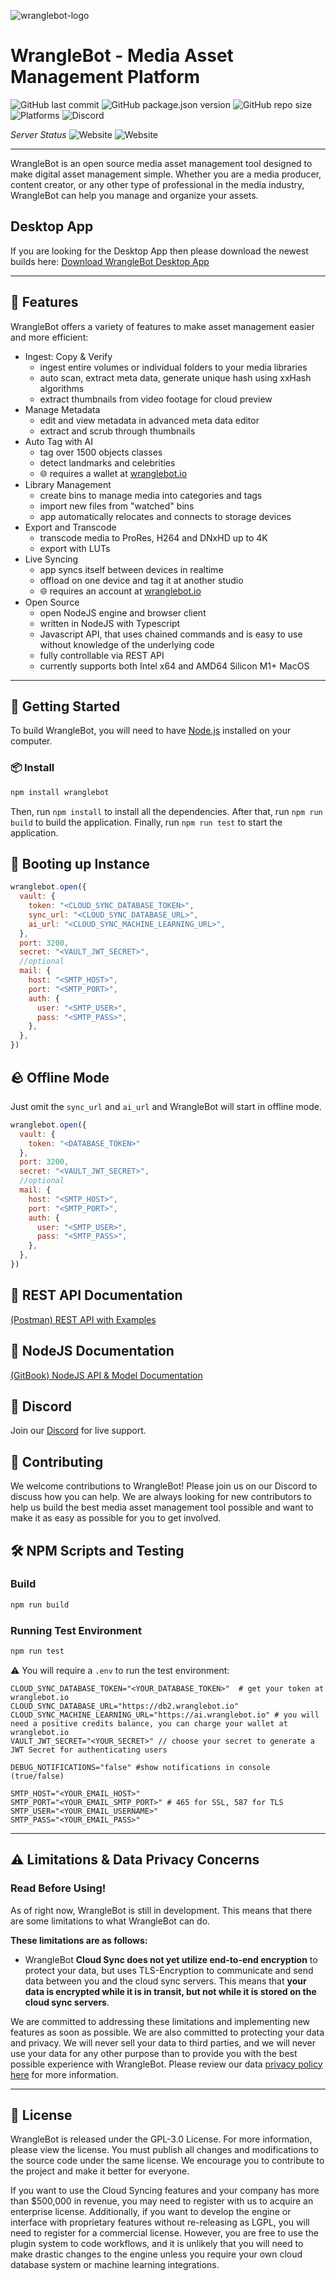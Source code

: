 ![wranglebot-logo](https://wranglebot.io/assets/images/logo.png)

# WrangleBot - Media Asset Management Platform

![GitHub last commit](https://img.shields.io/github/last-commit/AxelRothe/wranglebot)
![GitHub package.json version](https://img.shields.io/github/package-json/v/AxelRothe/wranglebot)
![GitHub repo size](https://img.shields.io/github/repo-size/AxelRothe/wranglebot)
![Platforms](https://img.shields.io/badge/platforms-macos%20linux-blue)
![Discord](https://img.shields.io/discord/1070819210265104434?logo=discord&logoColor=blue)

_Server Status_ ![Website](https://img.shields.io/website?label=Cloud%20Sync&url=https%3A%2F%2Fdb2.wranglebot.io%2Fversion) ![Website](https://img.shields.io/website?label=AI%20Services&url=https%3A%2F%2Fai.wranglebot.io%2Fversion)

---

WrangleBot is an open source media asset management tool designed to make digital asset management simple. Whether you are a media producer, content creator, or any other type of professional in the media industry, WrangleBot can help you manage and organize your assets.

## Desktop App

If you are looking for the Desktop App then please download the newest builds here: [Download WrangleBot Desktop App](https://wranglebot.io)

---

## 🧰 Features

WrangleBot offers a variety of features to make asset management easier and more efficient:

- Ingest: Copy & Verify
  - ingest entire volumes or individual folders to your media libraries
  - auto scan, extract meta data, generate unique hash using xxHash algorithms
  - extract thumbnails from video footage for cloud preview
- Manage Metadata
  - edit and view metadata in advanced meta data editor
  - extract and scrub through thumbnails
- Auto Tag with AI
  - tag over 1500 objects classes
  - detect landmarks and celebrities
  - 🌐 requires a wallet at [wranglebot.io](https://wranglebot.io/account)
- Library Management
  - create bins to manage media into categories and tags
  - import new files from "watched" bins
  - app automatically relocates and connects to storage devices
- Export and Transcode
  - transcode media to ProRes, H264 and DNxHD up to 4K
  - export with LUTs
- Live Syncing
  - app syncs itself between devices in realtime
  - offload on one device and tag it at another studio
  - 🌐 requires an account at [wranglebot.io](https://wranglebot.io/register)
- Open Source
  - open NodeJS engine and browser client
  - written in NodeJS with Typescript
  - Javascript API, that uses chained commands and is easy to use without knowledge of the underlying code
  - fully controllable via REST API
  - currently supports both Intel x64 and AMD64 Silicon M1+ MacOS

--- 

## 👋 Getting Started

To build WrangleBot, you will need to have [Node.js](https://nodejs.org/en/) installed on your computer.

### 📦 Install

```bash
npm install wranglebot
```

Then, run `npm install` to install all the dependencies. After that, run `npm run build` to build the application. Finally, run `npm run test` to start the application.

## 🚀 Booting up Instance

```js
wranglebot.open({
  vault: {
    token: "<CLOUD_SYNC_DATABASE_TOKEN>",
    sync_url: "<CLOUD_SYNC_DATABASE_URL>",
    ai_url: "<CLOUD_SYNC_MACHINE_LEARNING_URL>",
  },
  port: 3200,
  secret: "<VAULT_JWT_SECRET>",
  //optional
  mail: {
    host: "<SMTP_HOST>",
    port: "<SMTP_PORT>",
    auth: {
      user: "<SMTP_USER>",
      pass: "<SMTP_PASS>",
    },
  },
})
```

## 🪨 Offline Mode

Just omit the `sync_url` and `ai_url` and WrangleBot will start in offline mode.

```js
wranglebot.open({
  vault: {
    token: "<DATABASE_TOKEN>"
  },
  port: 3200,
  secret: "<VAULT_JWT_SECRET>",
  //optional
  mail: {
    host: "<SMTP_HOST>",
    port: "<SMTP_PORT>",
    auth: {
      user: "<SMTP_USER>",
      pass: "<SMTP_PASS>",
    },
  },
})
```

## 📑 REST API Documentation

[(Postman) REST API with Examples](https://documenter.getpostman.com/view/26212996/2s93JtQPKd)

## 📑 NodeJS Documentation

[(GitBook) NodeJS API & Model Documentation](https://van-rothe.gitbook.io/wranglebot-nodejs-documentation/)

## 💬 Discord

Join our [Discord](https://discord.gg/p3Rmhagvkm) for live support.

## 👥 Contributing

We welcome contributions to WrangleBot! Please join us on our Discord to discuss how you can help. We are always looking for new contributors to help us build the best media asset management tool possible and want to make it as easy as possible for you to get involved.

## 🛠 NPM Scripts and Testing

### Build

```bash
npm run build
```

### Running Test Environment

```bash
npm run test
```

⚠️ You will require a `.env` to run the test environment:

```dotenv
CLOUD_SYNC_DATABASE_TOKEN="<YOUR_DATABASE_TOKEN>"  # get your token at wranglebot.io
CLOUD_SYNC_DATABASE_URL="https://db2.wranglebot.io"
CLOUD_SYNC_MACHINE_LEARNING_URL="https://ai.wranglebot.io" # you will need a positive credits balance, you can charge your wallet at wranglebot.io
VAULT_JWT_SECRET="<YOUR_SECRET>" // choose your secret to generate a JWT Secret for authenticating users

DEBUG_NOTIFICATIONS="false" #show notifications in console (true/false)

SMTP_HOST="<YOUR_EMAIL_HOST>"
SMTP_PORT="<YOUR_EMAIL_SMTP_PORT>" # 465 for SSL, 587 for TLS
SMTP_USER="<YOUR_EMAIL_USERNAME>"
SMTP_PASS="<YOUR_EMAIL_PASS>"
```

---

## ⚠️ Limitations & Data Privacy Concerns
### Read Before Using!

As of right now, WrangleBot is still in development. This means that there are some limitations to what WrangleBot can do.

**These limitations are as follows:**

- WrangleBot **Cloud Sync does not yet utilize end-to-end encryption** to protect your data, but uses TLS-Encryption to communicate and send data between you and the cloud sync servers. This means that **your data is encrypted while it is in transit, but not while it is stored on the cloud sync servers**.

We are committed to addressing these limitations and implementing new features as soon as possible. We are also committed to protecting your data and privacy. We will never sell your data to third parties, and we will never use your data for any other purpose than to provide you with the best possible experience with WrangleBot. Please review our data [privacy policy here](https://wranglebot.io/privacy) for more information.

---

## 📜 License

WrangleBot is released under the GPL-3.0 License. For more information, please view the license. You must publish all changes and modifications to the source code under the same license. We encourage you to contribute to the project and make it better for everyone.

If you want to use the Cloud Syncing features and your company has more than $500,000 in revenue, you may need to register with us to acquire an enterprise license. Additionally, if you want to develop the engine or interface with proprietary features without re-releasing as LGPL, you will need to register for a commercial license. However, you are free to use the plugin system to code workflows, and it is unlikely that you will need to make drastic changes to the engine unless you require your own cloud database system or machine learning integrations.
